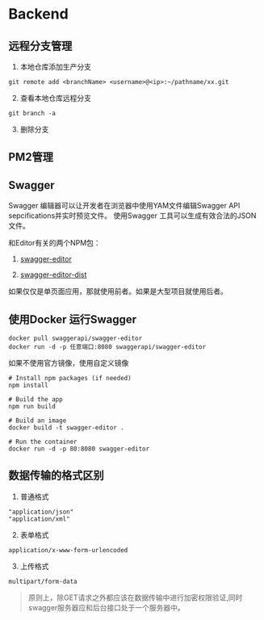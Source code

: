 # Backend

## 远程分支管理

1. 本地仓库添加生产分支
```
git remote add <branchName> <username>@<ip>:~/pathname/xx.git
```

2. 查看本地仓库远程分支

```
git branch -a
```

3. 删除分支
## PM2管理

## Swagger
Swagger 编辑器可以让开发者在浏览器中使用YAM文件编辑Swagger API sepcifications并实时预览文件。 使用Swagger 工具可以生成有效合法的JSON文件。

和Editor有关的两个NPM包：

1. [swagger-editor](https://www.npmjs.com/package/swagger-editor)

2. [swagger-editor-dist](https://www.npmjs.com/package/swagger-editor-dist)

如果仅仅是单页面应用，那就使用前者。如果是大型项目就使用后者。

## 使用Docker 运行Swagger

```
docker pull swaggerapi/swagger-editor
docker run -d -p 任意端口:8080 swaggerapi/swagger-editor
```

如果不使用官方镜像，使用自定义镜像

```
# Install npm packages (if needed)
npm install

# Build the app
npm run build

# Build an image
docker build -t swagger-editor .

# Run the container
docker run -d -p 80:8080 swagger-editor
```

## 数据传输的格式区别

1. 普通格式

```
"application/json"
"application/xml"
```

2. 表单格式

```
application/x-www-form-urlencoded
```

3. 上传格式

```
multipart/form-data
```

> 原则上，除GET请求之外都应该在数据传输中进行加密权限验证,同时swagger服务器应和后台接口处于一个服务器中。


